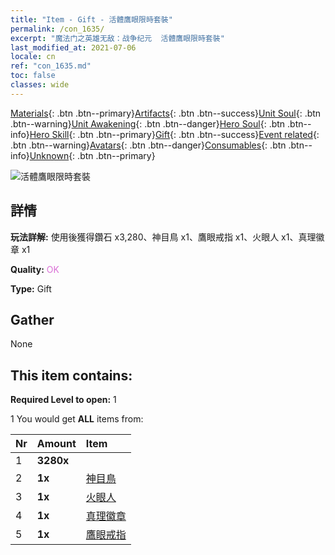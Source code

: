 ```yaml
---
title: "Item - Gift - 活體鷹眼限時套裝"
permalink: /con_1635/
excerpt: "魔法门之英雄无敌：战争纪元  活體鷹眼限時套裝"
last_modified_at: 2021-07-06
locale: cn
ref: "con_1635.md"
toc: false
classes: wide
---
```

 [Materials](/ItemsCN/){: .btn .btn--primary}[Artifacts](/ItemsCN/Artifacts/){: .btn .btn--success}[Unit Soul](/ItemsCN/UnitSoul/){: .btn .btn--warning}[Unit Awakening](/ItemsCN/UnitAwakening/){: .btn .btn--danger}[Hero Soul](/ItemsCN/HeroSoul/){: .btn .btn--info}[Hero Skill](/ItemsCN/HeroSkill/){: .btn .btn--primary}[Gift](/ItemsCN/Gift/){: .btn .btn--success}[Event related](/ItemsCN/Events/){: .btn .btn--warning}[Avatars](/ItemsCN/Avatars/){: .btn .btn--danger}[Consumables](/ItemsCN/Consumables/){: .btn .btn--info}[Unknown](/ItemsCN/Unknown/){: .btn .btn--primary}

 ![活體鷹眼限時套裝](/images/t/i_907251.png)

## 詳情
 **玩法詳解:** 使用後獲得鑽石 x3,280、神目鳥 x1、鷹眼戒指 x1、火眼人 x1、真理徽章 x1

 **Quality:** <span style="color: #DA70D6">OK</span>

 **Type:** Gift

## Gather

  None

## This item contains:

 **Required Level to open:** 1

 1 You would get **ALL** items  from:

  | Nr | Amount |     Item    |
  |:---|:-------|:------------|
  | 1 |  **3280x** | <i class="fas fa-gem"/> |  | 
  | 2 |  **1x** | [神目鳥](/cn/Items/art_132/) |  | 
  | 3 |  **1x** | [火眼人](/cn/Items/art_133/) |  | 
  | 4 |  **1x** | [真理徽章](/cn/Items/art_134/) |  | 
  | 5 |  **1x** | [鷹眼戒指](/cn/Items/art_135/) |  | 
